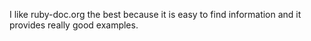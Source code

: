 I like ruby-doc.org the best because it is easy to find information and it provides really good examples.